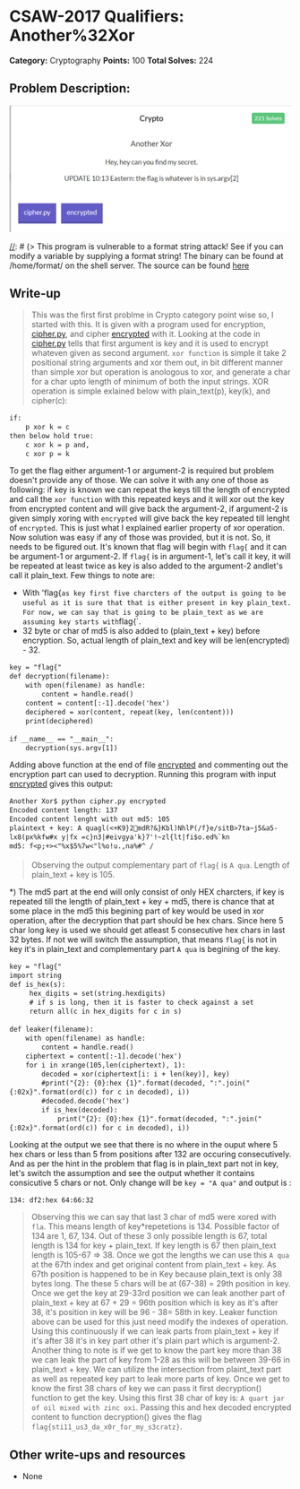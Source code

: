 # CSAW-2017 Qualifiers: Another%32Xor

**Category:** Cryptography
**Points:** 100
**Total Solves:** 224
## Problem Description:

![Image](Another_Xor.PNG?raw=true "Problem Statement")

[//]: # (> This program is vulnerable to a format string attack! See if you can modify a variable by supplying a format string! The binary can be found at /home/format/ on the shell server. The source can be found [here](format.c\).)

## Write-up
[//]: # (> Your write up goes here.)
> This was the first first problme in Crypto category point wise so, I started with this. It is given with a program used for encryption, [cipher.py](cipher.py), and cipher [encrypted](encrypted) with it. Looking at the code in [cipher.py](cipher.py) tells that first argument is key and it is used to encrypt whateven given as second argument. `xor function` is simple it take 2 positional string arguments and xor them out, in bit different manner than simple xor but operation is anologous to xor, and generate a char for a char upto length of minimum of both the input strings. XOR operation is simple exlained below with plain_text(p), key(k), and cipher(c):
```
if:
	p xor k = c
then below hold true:
	c xor k = p and, 
	c xor p = k
```
To get the flag either argument-1 or argument-2 is required but problem doesn't provide any of those. We can solve it with any one of those as following: if key is known we can repeat the keys till the length of encrypted and call the `xor function` with this repeated keys and it will xor out the key from encrypted content and will give back the argument-2, if argument-2 is given simply xoring with `encrypted` will give back the key repeated till lenght of `encrypted`. This is just what I explained earlier property of xor operation. Now solution was easy if any of those was provided, but it is not. So, it needs to be figured out. It's known that flag will begin with `flag{` and it can be argument-1 or argument-2. If `flag{` is in argument-1, let's call it key, it will be repeated at least twice as key is also added to the argument-2 andlet's call it plain_text. Few things to note are: 

* With 'flag{` as key first five charcters of the output is going to be useful as it is sure that that is either present in key plain_text. For now, we can say that is going to be plain_text as we are assuming key starts with `flag{`. 
* 32 byte or char of md5 is also added to (plain_text + key) before encryption. So, actual length of plain_text and key will be len(encrypted) - 32. 

```
key = "flag{"
def decryption(filename):
	with open(filename) as handle:
		content = handle.read()
	content = content[:-1].decode('hex')
	deciphered = xor(content, repeat(key, len(content)))
	print(deciphered)

if __name__ == "__main__":
	decryption(sys.argv[1])
```

Adding above function at the end of file [encrypted](encrypted) and commenting out the encryption part can used to decryption. Running this program with input [encrypted](encrypted) gives this output:

```
Another Xor$ python cipher.py encrypted
Encoded content length: 137
Encoded content lenght with out md5: 105
plaintext + key: A quagl(<+K9}2mdR?&}Kbl)NhlP(/f}e/sitB>7ta~j5&a5-lx8(px%kfw#x y|fx =c}n3|#eivgya'k}7'!~zl{lt|fi$o.ed%`kn
md5: f<p;+><"%x$5%7w<"l%o!u.,na%#^ /
``` 

> Observing the output complementary part of `flag{` is `A qua`. Length of plain_text + key is 105.

*) The md5 part at the end will only consist of only HEX charcters, if key is repeated till the length of plain_text + key + md5, there is chance that at some place in the md5 this begining part of key would be used in xor operation, after the decryption that part should be hex chars. Since here 5 char long key is used we should get atleast 5 consecutive hex chars in last 32 bytes. If not we will switch the assumption, that means `flag{` is not in key it's in plain_text and complementary part `A qua` is begining of the key.

```
key = "flag{"
import string
def is_hex(s):
     hex_digits = set(string.hexdigits)
     # if s is long, then it is faster to check against a set
     return all(c in hex_digits for c in s)

def leaker(filename):
	with open(filename) as handle:
		content = handle.read()
	ciphertext = content[:-1].decode('hex')
	for i in xrange(105,len(ciphertext), 1):
		decoded = xor(ciphertext[i: i + len(key)], key)
		#print("{2}: {0}:hex {1}".format(decoded, ":".join("{:02x}".format(ord(c)) for c in decoded), i))
		#decoded.decode('hex')
		if is_hex(decoded):
			print("{2}: {0}:hex {1}".format(decoded, ":".join("{:02x}".format(ord(c)) for c in decoded), i))
```

Looking at the output we see that there is no where in the ouput where 5 hex chars or less than 5 from positions after 132 are occuring consecutively. And as per the hint in the problem that flag is in plain_text part not in key, let's switch the assumption and see the output whether it contains consicutive 5 chars or not. Only change will be `key = "A qua"` and output is :

```
134: df2:hex 64:66:32
```

> Observing this we can say that last 3 char of md5 were xored with `fla`. This means length of key*repetetions is 134. Possible factor of 134 are 1, 67, 134. Out of these 3 only possible length is 67, total length is 134 for key + plain_text. If key length  is 67 then plain_text length is 105-67 => 38. Once we got the lengths we can use this `A qua` at the 67th index and get original content from plain_text + key. As 67th position is happened to be in Key because plain_text is only 38 bytes long. The these 5 chars will be at  (67-38) = 29th position in key. Once we get the key at 29-33rd position we can leak another part of plain_text + key at 67 + 29 = 96th position which is key as it's after 38, it's position in key will be 96 - 38= 58th in key. Leaker function above can be used for this just need modify the indexes of operation. Using this continuously if we can leak parts from plain_text + key if it's after 38 it's in key part other it's plain part which is argument-2. Another thing to note is if we get to know the part key more than 38 we can leak the part of key from 1-28 as this will be between 39-66 in plain_text + key. We can utilize the intersection from plaint_text part as well as repeated key part to leak more parts of key. Once we get to know the first 38 chars of key we can pass it first decryption() function to get the key. Using this first 38 char of key is: `A quart jar of oil mixed with zinc oxi`. Passing this and hex decoded encrypted content to function decryption() gives the flag `flag{sti11_us3_da_x0r_for_my_s3cratz}`.

## Other write-ups and resources

* None
